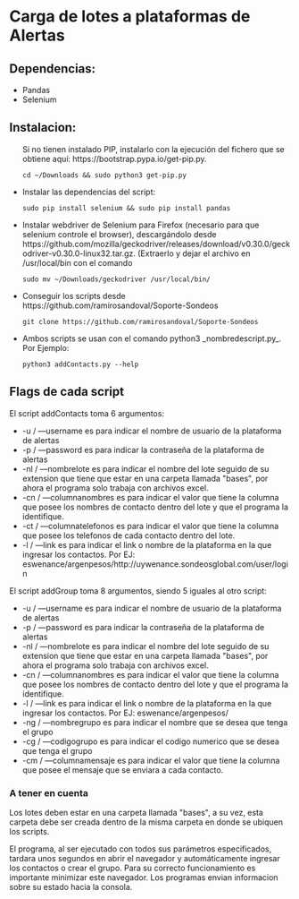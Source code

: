 # Carga de lotes a plataformas de Alertas

## Dependencias:
<ul>
  <li>Pandas</li>
  <li>Selenium</li>
</ul>

## Instalacion:
<ul>
  Si no tienen instalado PIP, instalarlo con la ejecución del fichero que se obtiene aquí: https://bootstrap.pypa.io/get-pip.py. <pre><code class="shell">cd ~/Downloads && sudo python3 get-pip.py</code></pre>


  <li>Instalar las dependencias del script: <pre><code class="shell">sudo pip install selenium && sudo pip install pandas</code></pre></li>
  <li>Instalar webdriver de Selenium para Firefox (necesario para que selenium controle el browser), descargándolo desde https://github.com/mozilla/geckodriver/releases/download/v0.30.0/geckodriver-v0.30.0-linux32.tar.gz. (Extraerlo y dejar el archivo en /usr/local/bin con el comando <pre><code class="shell">sudo mv ~/Downloads/geckodriver /usr/local/bin/</code></pre></li>
  <li>Conseguir los scripts desde https://github.com/ramirosandoval/Soporte-Sondeos <pre><code class="shell">git clone https://github.com/ramirosandoval/Soporte-Sondeos</code></pre></li>
  <li>Ambos scripts se usan con el comando python3 _nombredescript.py_. Por Ejemplo: <pre><code class="shell">python3 addContacts.py --help</code></pre></li>
</ul>


## Flags de cada script

<p>El script addContacts toma 6 argumentos:</p>
<ul>
  <li>-u / —username es para indicar el nombre de usuario de la plataforma de alertas</li>
  <li>-p / —password es para indicar la contraseña de la plataforma de alertas</li>
  <li>-nl / —nombrelote es para indicar el nombre del lote seguido de su extension que tiene que estar en una carpeta llamada "bases", por ahora el programa solo trabaja con archivos excel.</li>
  <li>-cn / —columnanombres es para indicar el valor que tiene la columna que posee los nombres de contacto dentro del lote y que el programa la identifique.</li>
  <li>-ct / —columnatelefonos es para indicar el valor que tiene la columna que posee los telefonos de cada contacto dentro del lote.</li>
<li>-l / —link es para indicar el link o nombre de la plataforma en la que ingresar los contactos. Por EJ: eswenance/argenpesos/http://uywenance.sondeosglobal.com/user/login</li>
</ul>

<p>El script addGroup toma 8 argumentos, siendo 5 iguales al otro script:</p>
<ul>
  <li>-u / —username es para indicar el nombre de usuario de la plataforma de alertas</li>
  <li>-p / —password es para indicar la contraseña de la plataforma de alertas</li>
  <li>-nl / —nombrelote es para indicar el nombre del lote seguido de su extension que tiene que estar en una carpeta llamada "bases", por ahora el programa solo trabaja con archivos excel.</li>
  <li>-cn / —columnanombres es para indicar el valor que tiene la columna que posee los nombres de contacto dentro del lote y que el programa la identifique.</li>
  <li>-l / —link es para indicar el link o nombre de la plataforma en la que ingresar los contactos. Por EJ: eswenance/argenpesos/</li>
  <li>-ng / —nombregrupo es para indicar el nombre que se desea que tenga el grupo</li>
  <li>-cg / —codigogrupo es para indicar el codigo numerico que se desea que tenga el grupo</li>
  <li>-cm / —columnamensaje es para indicar el valor que tiene la columna que posee el mensaje que se enviara a cada contacto.</li>
</ul>

### A tener en cuenta
Los lotes deben estar en una carpeta llamada "bases", a su vez, esta carpeta debe ser creada dentro de la misma carpeta en donde se ubiquen los scripts.

El programa, al ser ejecutado con todos sus parámetros especificados, tardara unos segundos en abrir el navegador y automáticamente ingresar los contactos o crear el grupo. Para su correcto funcionamiento es importante minimizar este navegador.
Los programas envian informacion sobre su estado hacia la consola.
